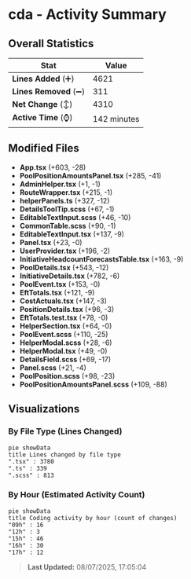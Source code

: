 # cda - Activity Summary 

## Overall Statistics

| Stat                   | Value                                                             |
| ---------------------- | ----------------------------------------------------------------- |
| **Lines Added** (➕)   | 4621                                          |
| **Lines Removed** (➖) | 311                                        |
| **Net Change** (↕)    | 4310                |
| **Active Time** (⌚)   | 142 minutes |


## Modified Files
- **App.tsx** (+603, -28)
- **PoolPositionAmountsPanel.tsx** (+285, -41)
- **AdminHelper.tsx** (+1, -1)
- **RouteWrapper.tsx** (+215, -1)
- **helperPanels.ts** (+327, -12)
- **DetailsToolTip.scss** (+67, -1)
- **EditableTextInput.scss** (+46, -10)
- **CommonTable.scss** (+90, -1)
- **EditableTextInput.tsx** (+137, -9)
- **Panel.tsx** (+23, -0)
- **UserProvider.tsx** (+196, -2)
- **InitiativeHeadcountForecastsTable.tsx** (+163, -9)
- **PoolDetails.tsx** (+543, -12)
- **InitiativeDetails.tsx** (+782, -6)
- **PoolEvent.tsx** (+153, -0)
- **EftTotals.tsx** (+121, -9)
- **CostActuals.tsx** (+147, -3)
- **PositionDetails.tsx** (+96, -3)
- **EftTotals.test.tsx** (+78, -0)
- **HelperSection.tsx** (+64, -0)
- **PoolEvent.scss** (+110, -25)
- **HelperModal.scss** (+28, -6)
- **HelperModal.tsx** (+49, -0)
- **DetailsField.scss** (+69, -17)
- **Panel.scss** (+21, -4)
- **PoolPosition.scss** (+98, -23)
- **PoolPositionAmountsPanel.scss** (+109, -88)

## Visualizations

### By File Type (Lines Changed)

```mermaid
pie showData
title Lines changed by file type
".tsx" : 3780
".ts" : 339
".scss" : 813
```

### By Hour (Estimated Activity Count)

```mermaid
pie showData
title Coding activity by hour (count of changes)
"09h" : 16
"12h" : 3
"15h" : 46
"16h" : 30
"17h" : 12
```


> **Last Updated:** 08/07/2025, 17:05:04